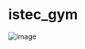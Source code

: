 # istec_gym

![image](https://github.com/user-attachments/assets/b2bd0c47-978e-458e-86ce-dccba41c8132)
